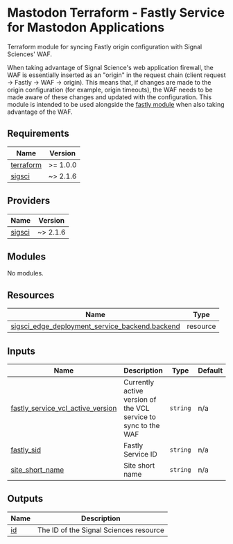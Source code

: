 # Mastodon Terraform - Fastly Service for Mastodon Applications

Terraform module for syncing Fastly origin configuration with Signal Sciences' WAF.

When taking advantage of Signal Science's web application firewall, the WAF is essentially inserted as an "origin" in the request chain (client request -> Fastly -> WAF -> origin). This means that, if changes are made to the origin configuration (for example, origin timeouts), the WAF needs to be made aware of these changes and updated with the configuration. This module is intended to be used alongside the [fastly module](https://github.com/mastodon/terraform-fastly-service) when also taking advantage of the WAF.

## Requirements

| Name | Version |
|------|---------|
| <a name="requirement_terraform"></a> [terraform](#requirement\_terraform) | >= 1.0.0 |
| <a name="requirement_sigsci"></a> [sigsci](#requirement\_sigsci) | ~> 2.1.6 |

## Providers

| Name | Version |
|------|---------|
| <a name="provider_sigsci"></a> [sigsci](#provider\_sigsci) | ~> 2.1.6 |

## Modules

No modules.

## Resources

| Name | Type |
|------|------|
| [sigsci_edge_deployment_service_backend.backend](https://registry.terraform.io/providers/signalsciences/sigsci/latest/docs/resources/edge_deployment_service_backend) | resource |

## Inputs

| Name | Description | Type | Default | Required |
|------|-------------|------|---------|:--------:|
| <a name="input_fastly_service_vcl_active_version"></a> [fastly\_service\_vcl\_active\_version](#input\_fastly\_service\_vcl\_active\_version) | Currently active version of the VCL service to sync to the WAF | `string` | n/a | yes |
| <a name="input_fastly_sid"></a> [fastly\_sid](#input\_fastly\_sid) | Fastly Service ID | `string` | n/a | yes |
| <a name="input_site_short_name"></a> [site\_short\_name](#input\_site\_short\_name) | Site short name | `string` | n/a | yes |

## Outputs

| Name | Description |
|------|-------------|
| <a name="output_id"></a> [id](#output\_id) | The ID of the Signal Sciences resource |
